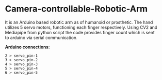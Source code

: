 # Camera-controllable-Robotic-Arm
It is an Arduino based robotic arm as of humanoid or prosthetic. The hand utilizes 5 servo motors, functioning each finger respectively. Using CV2 and Mediapipe from python script the code provides finger count which is sent to arduino via serial communication.

**Arduino connections:**

    2 > servo_pin-1
    3 > servo_pin-2
    4 > servo_pin-3
    5 > servo_pin-4
    6 > servo_pin-5
